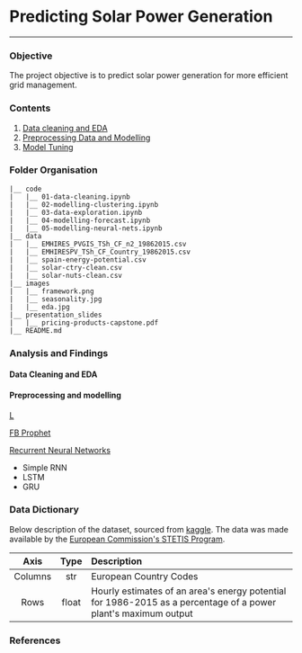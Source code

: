 # Predicting Solar Power Generation
---



### Objective

The project objective is to predict solar power generation for more efficient grid management.  


### Contents

01. [Data cleaning and EDA](code/01-data-cleaning-and-eda.ipynb)
02. [Preprocessing Data and Modelling](code/02-preprocessing-and-modelling.ipynb)
03. [Model Tuning](code/02-preprocessing-and-modelling.ipynb)


### Folder Organisation

    |__ code
    |   |__ 01-data-cleaning.ipynb   
    |   |__ 02-modelling-clustering.ipynb
    |   |__ 03-data-exploration.ipynb
    |   |__ 04-modelling-forecast.ipynb
    |   |__ 05-modelling-neural-nets.ipynb  
    |__ data
    |   |__ EMHIRES_PVGIS_TSh_CF_n2_19862015.csv
    |   |__ EMHIRESPV_TSh_CF_Country_19862015.csv
    |   |__ spain-energy-potential.csv
    |   |__ solar-ctry-clean.csv
    |   |__ solar-nuts-clean.csv
    |__ images
    |   |__ framework.png
    |   |__ seasonality.jpg
    |   |__ eda.jpg
    |__ presentation_slides
    |   |__ pricing-products-capstone.pdf
    |__ README.md



### Analysis and Findings

#### Data Cleaning and EDA

#### Preprocessing and modelling

<ins> L

<ins> FB Prophet </ins>

<ins> Recurrent Neural Networks </ins>

- Simple RNN
- LSTM
- GRU

### Data Dictionary

Below description of the dataset, sourced from [kaggle](https://www.kaggle.com/sohier/30-years-of-european-solar-generation). The data was made available by the [European Commission's STETIS Program](https://setis.ec.europa.eu/about-setis).


| Axis | Type | Description |
| :-----: | :--: | :---------- |
| Columns | str | European Country Codes |
| Rows | float | Hourly estimates of an area's energy potential for 1986-2015 as a percentage of a power plant's maximum output |



### References

